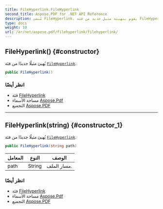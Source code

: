 ```yaml
---
title: FileHyperlink.FileHyperlink
second_title: Aspose.PDF for .NET API Reference
description: مُنشئ FileHyperlink. يقوم بتهيئة مثيل جديد من فئة FileHyperlink
type: docs
weight: 10
url: /ar/net/aspose.pdf/filehyperlink/filehyperlink/
---
```

## FileHyperlink() {#constructor}

يُهيئ مثيلًا جديدًا من فئة [`FileHyperlink`](../).

```csharp
public FileHyperlink()
```

### انظر أيضًا

* فئة [FileHyperlink](../)
* مساحة الأسماء [Aspose.Pdf](../../../aspose.pdf/)
* التجميع [Aspose.PDF](../../../)

---

## FileHyperlink(string) {#constructor_1}

يُهيئ مثيلًا جديدًا من فئة [`FileHyperlink`](../).

```csharp
public FileHyperlink(string path)
```

| المعامل | النوع | الوصف |
| --- | --- | --- |
| path | String | مسار الملف. |

### انظر أيضًا

* فئة [FileHyperlink](../)
* مساحة الأسماء [Aspose.Pdf](../../../aspose.pdf/)
* التجميع [Aspose.PDF](../../../)